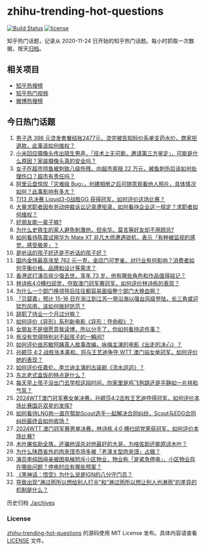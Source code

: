 # zhihu-trending-hot-questions

[![Build Status](https://github.com/justjavac/zhihu-trending-hot-questions/workflows/ci/badge.svg?branch=master)](https://github.com/justjavac/zhihu-trending-hot-questions/actions)
[![license](https://img.shields.io/github/license/justjavac/zhihu-trending-hot-questions)](https://github.com/justjavac/zhihu-trending-hot-questions/blob/master/LICENSE)

知乎热门话题，记录从 2020-11-24
日开始的知乎热门话题。每小时抓取一次数据，按天[归档](./archives)。

## 相关项目

- [知乎热搜榜](https://github.com/justjavac/zhihu-trending-top-search)
- [知乎热门视频](https://github.com/justjavac/zhihu-trending-hot-video)
- [微博热搜榜](https://github.com/justjavac/weibo-trending-hot-search)

## 今日热门话题

<!-- BEGIN -->
<!-- 最后更新时间 Mon Sep 16 2024 03:13:23 GMT+0800 (China Standard Time) -->

1. [男子选 398 元烫发套餐结账2477元，烫完被告知标价系单支药水价，商家拒退款，此事该如何维权？](https://www.zhihu.com/question/666940556)
1. [小米回应摄像头传出陌生男声，「技术上无可能，邀请第三方鉴定」，可能是什么原因？家装摄像头真的安全吗？](https://www.zhihu.com/question/667211435)
1. [女子在超市捞鱼被刺致八级伤残，向超市索赔 22 万元，被鱼刺伤后该如何处理伤口？超市有责任吗？](https://www.zhihu.com/question/667078593)
1. [阿里云盘惊现「灾难级 Bug」，创建相册之后可随意观看他人照片，具体情况如何？此事影响有多大？](https://www.zhihu.com/question/667213540)
1. [TI13 总决赛 Liquid3-0战胜GG 获得冠军，如何评价这场比赛？](https://www.zhihu.com/question/667265894)
1. [大量求职者因有劳动仲裁诉讼记录遭拒录，如何看待企业这一规定？求职者如何维权？](https://www.zhihu.com/question/667029889)
1. [好朋友能一辈子嘛?](https://www.zhihu.com/question/667063685)
1. [为什么史铁生的家人避免刺激他，但余华、莫言等好友却不用顾忌?](https://www.zhihu.com/question/630482582)
1. [如何看待陈震试用华为 Mate XT 非凡大师遭遇锁机，表示「有种被监视的感觉，感受极差」？](https://www.zhihu.com/question/667182599)
1. [是听话的孩子好还是不听话的孩子好？](https://www.zhihu.com/question/667049479)
1. [国内金饰最高涨至 762 元一克，金店门可罗雀，对行业有何影响？消费者如何平衡价格、品牌和设计等需求？](https://www.zhihu.com/question/667171363)
1. [香港武打演员徐少强去世，享年 73 岁，他有哪些角色和作品值得铭记？](https://www.zhihu.com/question/667241814)
1. [林诗栋4:0横扫邱党，夺取澳门冠军赛冠军，如何评价林诗栋的表现？](https://www.zhihu.com/question/667259881)
1. [为什么一个部门换领导后往往都容易面临整个部门大换血啊？](https://www.zhihu.com/question/666820807)
1. [「贝碧嘉」预计 15-16 日在浙江到江苏一带沿海以强台风级登陆，长三角或迎猛烈风雨，该如何做好防范？](https://www.zhihu.com/question/667163072)
1. [辞职了待业一个月过分嘛？](https://www.zhihu.com/question/667047903)
1. [如何评价《异形》系列新电影《异形：夺命舰》？](https://www.zhihu.com/question/664385957)
1. [女朋友不是很愿意我读博，所以分手了，你如何看待这件事？](https://www.zhihu.com/question/667040540)
1. [有没有觉得特别对不起孩子的一瞬间?](https://www.zhihu.com/question/642153860)
1. [如何评价由苏敏阿姨真人故事改编，咏梅主演的电影《出走的决心》？](https://www.zhihu.com/question/666490722)
1. [孙颖莎 4:2 战胜张本美和，将与王艺迪争夺 WTT 澳门站女单冠军，如何评价她的表现？](https://www.zhihu.com/question/667175859)
1. [如何评价任嘉伦、李兰迪主演的古装剧《流水迢迢》？](https://www.zhihu.com/question/667161235)
1. [东北老式盒饭的特点是什么？](https://www.zhihu.com/question/666245359)
1. [每天早上孩子没出门去学校这段时间，你家里是鸡飞狗跳还是平静如一片祥和气氛？](https://www.zhihu.com/question/666820198)
1. [2024WTT澳门冠军赛女单决赛，孙颖莎4:2击败王艺迪夺得冠军，如何评价本场比赛国乒双星的发挥?](https://www.zhihu.com/question/667185569)
1. [如何看待LNG称一直在帮助Scout选手一起解决合同纠纷，Scout与EDG合同纠纷最终会如何收场？](https://www.zhihu.com/question/667017281)
1. [2024WTT 澳门冠军赛男单决赛，林诗栋 4:0 横扫邱党荣获冠军，如何评价本场比赛?](https://www.zhihu.com/question/667258290)
1. [木叶屠佐助全族，还骗他误杀对他最好的大哥，为啥佐助还能原谅木叶？](https://www.zhihu.com/question/667072511)
1. [为什么陕西省外的肉夹馍市场多被「老潼关型肉夹馍」占据？](https://www.zhihu.com/question/657011697)
1. [演员李纯因母亲被困电梯怒斥小区物业，物业称「是紧急停电」，小区物业存在哪些问题？停电时应有哪些预案？](https://www.zhihu.com/question/667142691)
1. [《黑神话：悟空》为什么说是IGN的八分守门员？](https://www.zhihu.com/question/666858703)
1. [导致出现“淋过雨所以想给别人打伞”和“淋过雨所以想让别人也淋雨”的差异的机制是什么？](https://www.zhihu.com/question/629406525)

<!-- END -->

历史归档 [./archives](./archives)

### License

[zhihu-trending-hot-questions](https://github.com/justjavac/zhihu-trending-hot-questions)
的源码使用 MIT License 发布。具体内容请查看 [LICENSE](./LICENSE) 文件。
